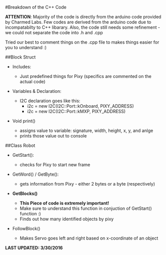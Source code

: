 #Breakdown of the C++ Code

**ATTENTION**: Majority of the code is directly from the arduino code provided by Charmed Labs. Few codes are derived from the arduino code due to incompatabilty to C++ libarary. Also, the code still needs some refinement - we could not separate the code into .h and .cpp

Tried our best to comment things on the .cpp file to makes things easier for you to understand :)

##Block Struct 

- Includes: 
  
  - Just predefined things for Pixy (specifics are commented on the actual code)

- Variables & Declaration: 
  
  - I2C declaration goes like this: 
    - i2c = new I2C(I2C::Port::kOnboard, PIXY_ADDRESS)
    - i2c = new I2C(I2C::Port::kMXP, PIXY_ADDRESS)

- Void print()
  
  - assigns value to variable: signature, width, height, x, y, and anlge
  - prints those value out to console

##Class Robot

- GetStart(): 
  
  - checks for Pixy to start new frame

- GetWord() / GetByte(): 
  
  - gets information from Pixy - either 2 bytes or a byte (respectively)

- **GetBlocks()**

  - **This Piece of code is extremely important!**
  - Make sure to understand this function in conjuction of GetStart() function :)
  - Finds out how many identified objects by pixy

- FollowBlock()
  
  - Makes Servo goes left and right based on x-coordinate of an object

**LAST UPDATED: 3/30/2016**
